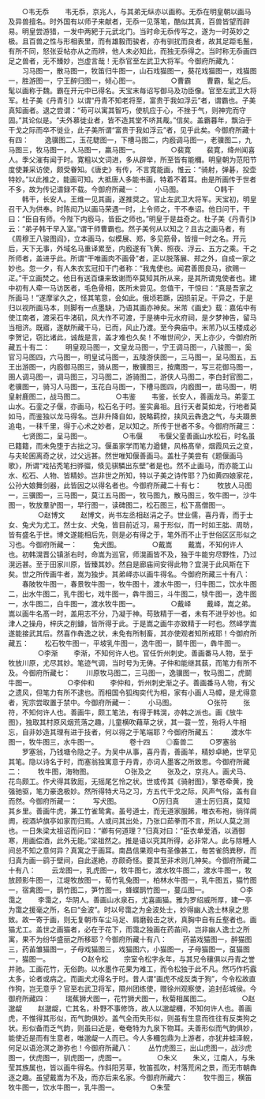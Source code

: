 <!-- { "loadSidebar": true } -->
　　○韦无忝
　　韦无忝，京兆人，与其弟无纵亦以画称。无忝在明皇朝以画马及异兽擅名。时外国有以师子来献者，无忝一见落笔，酷似其真，百兽皆望而辟易。明皇尝游猎，一发中两豝于元武北门。当时命无忝传写之，遂为一时英妙之极。且百兽之性与形相表里，而有雄毅而骏者，亦有驯扰而良者，故其足距毛鬛，有所不同，怒张妥帖亦从之而辨，他人未必知此，而独无忝得之。当时称无忝画四足之兽者，无不臻妙，岂虚言哉！无忝官至左武卫大将军。今御府所藏九：
　　习马图一，散马图一，牧笛归牛图一，山石戏猫图一，葵花戏猫图一，戏猫图一，胜游图一，宁王醉归图一，倾心图一。
　　
　　○曹霸
　　曹霸，髦之后。髦以画称于魏。霸在开元中已得名。天宝末毎诏写御马及功臣像。官至左武卫大将军。杜子美《丹青引》以谓“丹青不知老将至，富贵于我如浮云”者，谓霸也。子美真知画者。退之尝谓：“苟可以寓其智巧，使机应于心，不挫于气，则神完而守固。”其论似是。“夫外慕徙业者，皆不造其堂不哜其胾。”信矣。盖霸暮年，飘泊于干戈之际而卒不徙业，此子美所谓“富贵于我如浮云”者，见乎此矣。今御府所藏十有四：
　　逸骥图二，玉花騘图一，下槽马图二，内廏调马图一，老骥图二，九马图三，牧马图一，人马图一，羸马图一。
　　
　　○裴寛
　　裴寛，绛州闻喜人。季父漼有闻于时。寛粗以文词进，多从辟举，所至皆有能穪。明皇朝为范阳节度使兼采访使，颇受眷知。《唐史》有传，不言寛能画，惟云：“骑射，弹碁，投壶特妙。”以此推之，能画可知。大抵唐人多能书画，特着不着耳。由是所画传于世者不多，故为传记谱録不载。今御府所藏一：
　　小马图。
　　
　　○韩干
　　韩干，长安人。王维一见其画，遂推奨之。官止左武卫大将军。天宝初，明皇召干入为供奉。时陈闳乃以画马荣遇一时，上令师之，干不奉诏。他日问干，干曰：“臣自有师。今陛下内廏马，皆臣之师也。”明皇于是益奇之。杜子美《丹青引》云：“弟子韩干早入室。”谓干师曹霸也。然子美何从以知之？且古之画马者，有《周穆王八骏图阎》，立本画马，似模展、郑，多见筋骨，皆擅一时之名。开元后，天下无事，外域名马重译累至，内廏遂有飞黄、照夜、浮云、五方之乘。干之所师者，盖进乎此。所谓“干唯画肉不画骨”者，正以脱落展、郑之外，自成一家之妙也。忽一夕，有人朱衣玄冠扣干门者称：“我鬼使也。闻君善图良马，欲赐一疋。”干立画焚之。他日有送百缣来致谢而卒莫知其所从来，是其所谓鬼使者也。建中初有人牵一马访医者，毛色骨相，医所未尝见。忽值干，干惊曰：“真是吾家之所画马！”遂摩挲久之，怪其笔意，会如此。俄顷若蹶，因损前足。干异之，于是归以视所画马本，则脚有一点墨缺，乃语其画亦神矣。米芾《画史》载：嘉佑中有使江南者，渡采石牛渚矶，风大作不可渡，于是祷中元水府祠，是夕梦神告，留马当相济。既寤，遂献所藏干马，已而，风止乃渡。至今典庙中。米芾乃以玉楼成必李贺记，窃比诸此，诚哉是言，盖才难也久矣！不唯世间少，天上亦少，今御府所藏五十有二：
　　明皇观马图一，文皇龙马图一，宁王调马图一，八骏图一，奚官习马图四，六马图一，明皇试马图一，五陵游侠图一，三马图一，呈马图五，五王出游图一，内廏御马图三，骑从图一，散骥图三，按鹰图一，写三花御马图一，圉人调马图一，调马图三，习马图二，游骑图二，游侠人马图二，李白封官图二，老骥图一，骑习人马图一，玉花白马图一，下槽马图四，内廏图一，凿马图一，明皇射鹿图二，战马图二。
　　
　　○韦鉴
　　韦鉴，长安人，善画龙马。弟銮工山水。石銮之子偃，亦画马，松石名于时。鉴实鼻祖。且行天者莫如龙，行地者莫如马，而鉴独以龙马得名。岂非升降自如，脱略羁控，挟风云犇逸之气，与夫蹑景追电，一秣千里，得于心术之妙者，足以知之。所传于世者不多。今御府所藏三：
　　七贤图二，呈马图一。
　　
　　○韦偃
　　韦偃父銮善画山水松石，时名虽已籍籍，而未免堕于古拙之习。偃虽家学而笔力遒健，风格髙举，烟霞风云之变，与夫轮囷离奇之状，过父远甚。然世唯知偃善画马。盖杜子美尝有《题偃画马歌》，所谓“戏拈秃笔扫骅骝，倐见骐驎出东壁”者是也。然不止画马，而亦能工山水、松石、人物、皆精妙。岂非世之所知，特以子美之诗传耶？乃如黄四娘家花，公孙大娘舞剑器，此皆因之以得名者也。今御府所藏二十有七：
　　牧放人马图一，三骥图一，三马图一，莫江五马图一，牧马图九，散马图三，牧牛图一，沙牛图一，牧放羣驴图一，早行图一，读碑图二，松石图三，松下髙僧图一。
　　
　　○赵博文
　　赵博文，尚书左丞相赵涓之子。世业儒，喜丹青，而于士女、兔犬为尤工。然士女、犬兔，皆目前近习，易于形似，而一时如王朏、周昉，皆有盛名于世。博文遂能相后先，则是必有得之于，笔外而不止于世俗区区形似之习也。今御府所藏一：
　　兔犬图。
　　
　　○戴嵩
　　戴嵩，不知何许人也。初韩滉晋公镇浙右时，命嵩为巡官，师滉画皆不及，独于牛能穷尽野性，乃过滉远甚。至于田家川原，皆臻其妙。然自是廊庙间安得此物？宜滉于此风斯在下矣。世之所传画牛者，嵩为独步。其弟峄亦以画牛得名。今御府所藏三十有八：
　　春陂牧牛图一，春景牧牛图一，牧牛图十，渡水牛图一，归牛图二，饮水牛图二，出水牛图二，乳牛图七，戏牛图一，犇牛图三，斗牛图二，犊牛图一，逸牛图一，水牛图二，白牛图一，渡水牧牛图一。
　　
　　○戴峄
　　戴峄，嵩之弟。嵩以画牛名髙一时，盖用志不分，乃凝于神。苟致精于一者，未有不进乎妙也。如津人之操舟，梓庆之削鐻，皆所得于此。于是嵩之画牛亦致精于一时也。然峄学嵩遂能接武其后。然喜作犇逸之状，未免有所制畜，其亦使观者知所戒耶！今御府所藏五：
　　松石牧牛图一，平坡乳牛图一，逸牛图一，鬬牛图一，犇牛图一。
　　
　　○李渐
　　李渐，不知何许人也。官任忻州刺史。善画番马人物，至于牧放川原，尤尽其妙。笔迹气调，当时号为无俦。子仲和能继其蓺，而笔力有所不及。今御府所藏七：
　　川原牧马图二，三马图一，逸骥图一，牧马图二，虎鬬牛图一。
　　
　　○李仲和
　　李仲和，忻州刺史渐之子。善画番马人物，有父之遗风，但笔力有所不逮也。而相国令狐绹奕代为相，家有小画人马幛，是尤得意者，宪宗尝取置于禁中。今御府所藏一：
　　小马图。
　　
　　○张符
　　张符，不知何许人也。善画牛，颇工笔法，有得于韩滉，亦韩之派也。画《放牛图》，独取其村原风烟荒落之趣，儿童横吹藉草之状，其一蓑一笠，殆将人牛相忘，自非妙造其理有进于技者，何以得之于笔端耶？今御府所藏五：
　　渡水牛图一，牧牛图三，水牛图一。
　　
　　卷十四
　　◎畜兽二
　　○罗塞翁
　　罗塞翁，乃钱塘令隐之子。为吴中从事，喜丹青，善画羊，精妙卓絶，世罕见其笔。隐以诗名于时，而塞翁独寓意于丹青，亦词人墨客之所致思。今御府所藏二：
　　牧牛图，海物图。
　　
　　○张及之
　　张及之，京兆人。画犬马、花鸟颇工。作犬得其敦厖，无摇尾乞怜之状。世或传其《骑射图》，擎苍牵黄，挽强驰驱，笔力豪逸极妙。然所得特犬马之习，方五代干戈之际，风声气俗，盖有自而然。今御府所藏一：
　　写犬图。
　　
　　○厉归真
　　道士厉归真，莫知其乡里。善画牛虎，兼工竹雀鸷禽。虽号道士，而无道家服餙，唯衣布袍，徜徉阛阓，视酒垆旗亭如家而归焉。人或问其出处，乃张口茹拳而不言，所以人莫之测也。一日朱梁太祖诏而问曰：“卿有何道理？”归真对曰：“臣衣单爱酒，以酒御寒，用画偿酒，此外无能。”梁祖然之。推是语以究其所得，必非常人。此与除睡人间总不知之意何异？真寓之于画耳。南昌信果观中有圣像甚工，毎苦雀鸽粪秽，而归真为画一鹞于壁间，自此遂絶，亦颇奇怪。要其至非术则几神矣。今御府所藏二十有八：
　　云龙图一，乳虎图一，牧牛图七，渡水牧牛图二，渡水牛图一，牧放顾影牛图一，江堤牧放图一，荀竹乳兔图一，柏林水牛图一，乳牛图五，猫竹图一，宿禽图一，鹊竹图二，笋竹图一，蜂蝶鹊竹图一，蔓瓜图一。
　　
　　○李霭之
　　李霭之，华阴人。善画山水泉石，尤喜画猫。雅为罗绍威所厚，建一亭为霭之援毫之所，名曰“金波”。时以号霭之为金波处士，妙得幽人逸士林泉之思致。故一寄于画，则无复朝市车尘马足、肩磨毂击之状，真胸中自有丘壑者也。画猫尤工。盖世之画猫者，必在于花下，而霭之独画在药苖间，岂非幽人逸士之所寓，果不为纷华盛丽之所移耶？今御府所藏十有八：
　　药苖戏猫图一，醉猫图三，药苖雏猫图一，子母戏猫图三，戏猫图六，小猫图一，子母猫图一，虿猫图一，猫图一。
　　
　　○赵令松
　　宗室令松字永年，与其兄令穰俱以丹青之誉并驰。工画花竹，无俗韵。以水墨作花果为难工，而令松独于此不凡。然巧作朽蠧太多，论者或病之。而画犬尤得名于时。昔人谓“画虎不成反类于狗”，今令松故直作狗，岂无意乎？官至右武卫将军，隰州团练使，赠徐州观察使，追封彭城侯。今御府所藏四：
　　瑞蕉狮犬图一，花竹狮犬图一，秋菊相属图二。
　　
　　○赵邈龊
　　赵邈龊，亡其名，朴野不事修饰，故人以邈龊穪，不知何许人也。善画虎，不惟得其形似，而气韵俱妙。盖气全而失形似，则虽有生意而徃往有反类狗之状。形似备而乏气韵，则虽曰近是，奄奄特为九泉下物耳。夫善形似而气韵俱妙，能使近是而有生意者，唯邈龊一人而已。今人多穪包鼎为上游者，亦犹井蛙泽鲵，何足以语沧溟之渺弥也！今御府所藏八：
　　丛竹虎图三，出山虎图一，战沙虎图一，伏虎图一，驯虎图一，虎图一。
　　
　　○朱义
　　朱义，江南人，与朱莹其族属也，皆以画牛得名。作斜阳芳草，牧笛孤吹，村落荒闲之景，而无市朝犇逐之趣。虽望戴嵩为不及，而亦后来名家。今御府所藏六：
　　牧牛图三，横笛牧牛图一，饮水牛图一，乳牛图一。
　　
　　○朱莹
